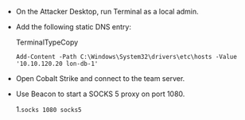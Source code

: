 - On the Attacker Desktop, run Terminal as a local admin.
    
-  Add the following static DNS entry:
    
    TerminalTypeCopy
    
    `Add-Content -Path C:\Windows\System32\drivers\etc\hosts -Value '10.10.120.20 lon-db-1'`
    
-  Open Cobalt Strike and connect to the team server.
    
-  Use Beacon to start a SOCKS 5 proxy on port 1080.
    
    1.`socks 1080 socks5`